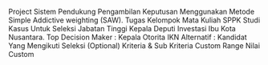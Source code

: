 Project Sistem Pendukung Pengambilan Keputusan Menggunakan Metode Simple Addictive weighting (SAW).
Tugas Kelompok Mata Kuliah SPPK
Studi Kasus Untuk Seleksi Jabatan Tinggi Kepala Deputi Investasi Ibu Kota Nusantara.
Top Decision Maker : Kepala Otorita IKN
Alternatif : Kandidat Yang Mengikuti Seleksi (Optional)
Kriteria & Sub Kriteria Custom
Range Nilai Custom
